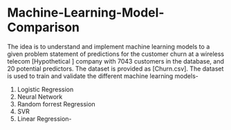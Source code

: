# Machine-Learning-Model-Comparison
The idea is to understand and implement machine learning models to a given problem statement of predictions for the customer churn at a wireless telecom [Hypothetical ] company with 7043 customers in the database, and 20 potential predictors.
The dataset is provided as [Churn.csv]. The dataset is used to train and validate the different machine learning models-
1) Logistic Regression
2) Neural Network
3) Random forrest Regression
4) SVR
5) Linear Regression-
